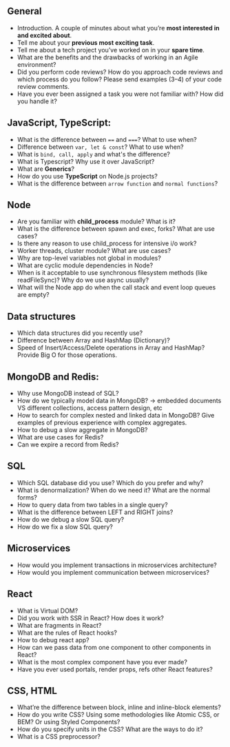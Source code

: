 ## General

-   Introduction. A couple of minutes about what you’re **most interested in and excited about**.
-   Tell me about your **previous most exciting task**.
-   Tell me about a tech project you’ve worked on in your **spare time**.
-   What are the benefits and the drawbacks of working in an Agile environment?
-   Did you perform code reviews? How do you approach code reviews and which process do you follow? Please send examples (3–4) of your code review comments.
-   Have you ever been assigned a task you were not familiar with? How did you handle it?

## **JavaScript, TypeScript:**

-   What is the difference between `==` and `===`? What to use when?
-   Difference between `var, let & const`? What to use when?
-   What is `bind, call, apply` and what's the difference?
-   What is Typescript? Why use it over JavaScript?
-   What are **Generics**?
-   How do you use **TypeScript** on Node.js projects?
-   What is the difference between `arrow function` and `normal functions`?

## **Node**

-   Are you familiar with **child_process** module? What is it?
-   What is the difference between spawn and exec, forks? What are use cases?
-   Is there any reason to use child_process for intensive i/o work?
-   Worker threads, cluster module? What are use cases?
-   Why are top-level variables not global in modules?
-   What are cyclic module dependencies in Node?
-   When is it acceptable to use synchronous filesystem methods (like readFileSync)? Why do we use async usually?
-   What will the Node app do when the call stack and event loop queues are empty?


## **Data structures**

-   Which data structures did you recently use?
-   Difference between Array and HashMap (Dictionary)?
-   Speed of Insert/Access/Delete operations in Array and HashMap? Provide Big O for those operations.

## **MongoDB and Redis:**

-   Why use MongoDB instead of SQL?
-   How do we typically model data in MongoDB? → embedded documents VS different collections, access pattern design, etc
-   How to search for complex nested and linked data in MongoDB? Give examples of previous experience with complex aggregates.
-   How to debug a slow aggregate in MongoDB?
-   What are use cases for Redis?
-   Can we expire a record from Redis?

## **SQL**

-   Which SQL database did you use? Which do you prefer and why?
-   What is denormalization? When do we need it? What are the normal forms?
-   How to query data from two tables in a single query?
-   What is the difference between LEFT and RIGHT joins?
-   How do we debug a slow SQL query?
-   How do we fix a slow SQL query?

## **Microservices**

-   How would you implement transactions in microservices architecture?
-   How would you implement communication between microservices?

## **React**

-   What is Virtual DOM?
-   Did you work with SSR in React? How does it work?
-   What are fragments in React?
-   What are the rules of React hooks?
-   How to debug react app?
-   How can we pass data from one component to other components in React?
-   What is the most complex component have you ever made?
-   Have you ever used portals, render props, refs other React features?

## **CSS, HTML**

-   What’re the difference between block, inline and inline-block elements?
-   How do you write CSS? Using some methodologies like Atomic CSS, or BEM? Or using Styled Components?
-   How do you specify units in the CSS? What are the ways to do it?
-   What is a CSS preprocessor?